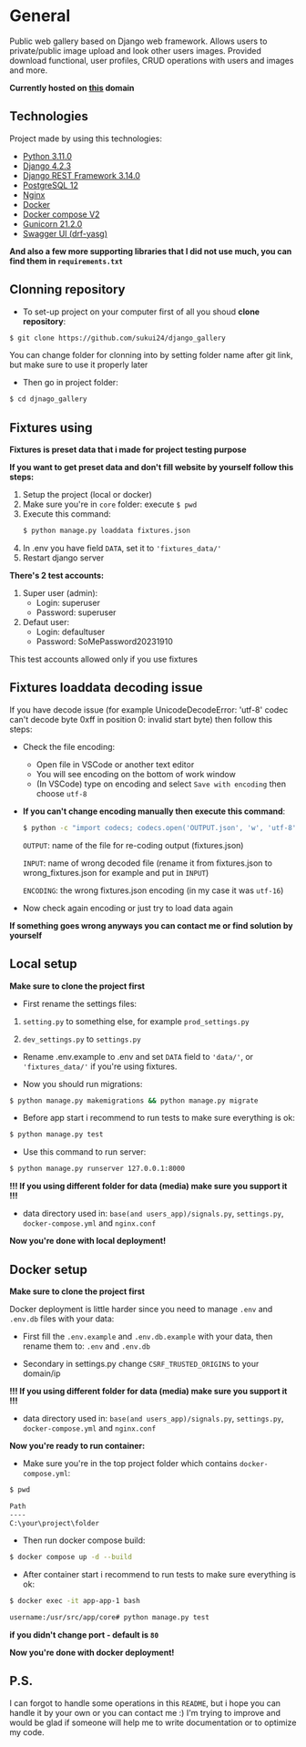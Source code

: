 # General
Public web gallery based on Django web framework. Allows users to private/public image upload and look other users images. Provided download functional, user profiles, CRUD operations with users and images and more.

**Currently hosted on [this](https://automode.asion.tk/) domain**

## Technologies
Project made by using this technologies:
* [Python 3.11.0](https://www.python.org/)
* [Django 4.2.3](https://www.djangoproject.com/)
* [Django REST Framework 3.14.0](https://www.django-rest-framework.org/)
* [PostgreSQL 12](https://www.postgresql.org/)
* [Nginx](https://nginx.org/)
* [Docker](https://www.docker.com/)
* [Docker compose V2](https://docs.docker.com/compose/)
* [Gunicorn 21.2.0](https://gunicorn.org/)
* [Swagger UI (drf-yasg)](https://drf-yasg.readthedocs.io/en/stable/)

**And also a few more supporting libraries that I did not use much, you can find them in `requirements.txt`**

## Clonning repository
* To set-up project on your computer first of all you shoud **clone repository**:
```bash
$ git clone https://github.com/sukui24/django_gallery
```
You can change folder for clonning into by setting folder name after git link, but make sure to use it properly later

* Then go in project folder:
```bash
$ cd djnago_gallery
```

## Fixtures using
**Fixtures is preset data that i made for project testing purpose**

**If you want to get preset data and don't fill website by yourself follow this steps:**
 1. Setup the project (local or docker)
 2. Make sure you're in `core` folder: execute ```$ pwd```
 3. Execute this command:
    ```bash
    $ python manage.py loaddata fixtures.json
    ```
 4. In .env you have field `DATA`, set it to `'fixtures_data/'`
 5. Restart django server

**There's 2 test accounts:**
1. Super user (admin):
   * Login: superuser
   * Password: superuser
2. Defaut user:
   * Login: defaultuser
   * Password: SoMePassword20231910
 
This test accounts allowed only if you use fixtures

## Fixtures loaddata decoding issue
If you have decode issue (for example UnicodeDecodeError: 'utf-8' codec can't decode byte 0xff in position 0: invalid start byte) then follow this steps:
* Check the file encoding:
    - Open file in VSCode or another text editor
    - You will see encoding on the bottom of work window
    - (In VSCode) type on encoding and select `Save with encoding` then choose `utf-8`

* **If you can't change encoding manually then execute this command**:
  ```bash
  $ python -c "import codecs; codecs.open('OUTPUT.json', 'w', 'utf-8').write(codecs.open('INPUT.json', 'r', 'ENCODING')
  ```
  `OUTPUT`: name of the file for re-coding output (fixtures.json)
  
  `INPUT`: name of wrong decoded file (rename it from fixtures.json to wrong_fixtures.json for example and put in `INPUT`)
  
  `ENCODING`: the wrong fixtures.json encoding (in my case it was `utf-16`)
  
* Now check again encoding or just try to load data again

**If something goes wrong anyways you can contact me or find solution by yourself** 

## Local setup

**Make sure to clone the project first**

* First rename the settings files:

1. `setting.py` to something else, for example `prod_settings.py`

2. `dev_settings.py` to `settings.py`

* Rename .env.example to .env and set `DATA` field to `'data/'`, or `'fixtures_data/'` if you're using fixtures. 

* Now you should run migrations:
```bash
$ python manage.py makemigrations && python manage.py migrate
```

* Before app start i recommend to run tests to make sure everything is ok:
```bash
$ python manage.py test
```

* Use this command to run server:
```bash
$ python manage.py runserver 127.0.0.1:8000
```

**!!! If you using different folder for data (media) make sure you support it !!!**
* data directory used in: `base(and users_app)/signals.py`, `settings.py`, `docker-compose.yml` and `nginx.conf`

**Now you're done with local deployment!**

## Docker setup

**Make sure to clone the project first**

Docker deployment is little harder since you need to manage `.env` and `.env.db` files with your data:

* First fill the `.env.example` and `.env.db.example` with your data, then rename them to: `.env` and `.env.db`

* Secondary in settings.py change `CSRF_TRUSTED_ORIGINS` to your domain/ip

**!!! If you using different folder for data (media) make sure you support it !!!**
* data directory used in: `base(and users_app)/signals.py`, `settings.py`, `docker-compose.yml` and `nginx.conf`

**Now you're ready to run container:**
* Make sure you're in the top project folder which contains `docker-compose.yml`:
```bash
$ pwd

Path
----
C:\your\project\folder
```

* Then run docker compose build:
```bash
$ docker compose up -d --build
```

* After container start i recommend to run tests to make sure everything is ok:
```bash
$ docker exec -it app-app-1 bash
```
```bash
username:/usr/src/app/core# python manage.py test
```

**if you didn't change port - default is `80`**

**Now you're done with docker deployment!**
## P.S.
I can forgot to handle some operations in this `README`, but i hope you can handle it by your own or you can contact me :)
I'm trying to improve and would be glad if someone will help me to write documentation or to optimize my code.
